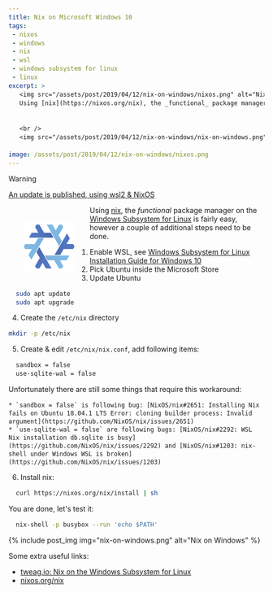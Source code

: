 ```yaml
---
title: Nix on Microsoft Windows 10
tags: 
 - nixos
 - windows
 - nix
 - wsl
 - windows subsystem for linux
 - linux
excerpt: >
   <img src="/assets/post/2019/04/12/nix-on-windows/nixos.png" alt="Nix" height="100" width="100" style="float: left; margin: 10px" /> 
   Using [nix](https://nixos.org/nix), the _functional_ package manager on the [Windows Subsystem for Linux](https://docs.microsoft.com/en-us/windows/wsl/about) is fairly easy, however a couple of additional steps need to be done. We will be using Ubuntu from the Microsoft Store, apply some workarounds, and install *nix*. Nix is also the basis of [NixOS](https://nixos.org) a purely functional linux distribution.
   
   
   <br />
   <img src="/assets/post/2019/04/12/nix-on-windows/nix-on-windows.png" alt="Nix on Windows 10" />

image: /assets/post/2019/04/12/nix-on-windows/nixos.png
---
```


> [!WARNING]  
> [An update is published, using wsl2 & NixOS](/2023/12/14/nixos-on-windows)

<img src="/assets/post/2019/04/12/nix-on-windows/nixos.png" alt="Nix" height="100" width="100" style="float: left; padding: 30px;" />  Using [nix](https://nixos.org/nix), the _functional_ package manager on the [Windows Subsystem for Linux](https://docs.microsoft.com/en-us/windows/wsl/about) is fairly easy, however a couple of additional steps need to be done. 

1. Enable WSL, see [Windows Subsystem for Linux Installation Guide for Windows 10](https://docs.microsoft.com/en-us/windows/wsl/install-win10)
2. Pick Ubuntu inside the Microsoft Store
3. Update Ubuntu
  ```bash
    sudo apt update
    sudo apt upgrade
  ```
4. Create the `/etc/nix` directory
  ```bash
  mkdir -p /etc/nix
  ```
5. Create & edit `/etc/nix/nix.conf`, add following items:
  ```bash
    sandbox = false
    use-sqlite-wal = false
  ```
  Unfortunately there are still some things that require this workaround:
    
    * `sandbox = false` is following bug: [NixOS/nix#2651: Installing Nix fails on Ubuntu 18.04.1 LTS Error: cloning builder process: Invalid argument](https://github.com/NixOS/nix/issues/2651)
    * `use-sqlite-wal = false` are following bugs: [NixOS/nix#2292: WSL Nix installation db.sqlite is busy](https://github.com/NixOS/nix/issues/2292) and [NixOS/nix#1203: nix-shell under Windows WSL is broken](https://github.com/NixOS/nix/issues/1203)

6. Install nix:
  ```bash
    curl https://nixos.org/nix/install | sh
  ```

You are done, let's test it:
```bash
  nix-shell -p busybox --run 'echo $PATH'
```

{% include post_img img="nix-on-windows.png" alt="Nix on Windows" %}


Some extra useful links:
* [tweag.io: Nix on the Windows Subsystem for Linux](https://www.tweag.io/posts/2017-11-10-nix-on-wsl.html)
* [nixos.org/nix](https://nixos.org/nix/)